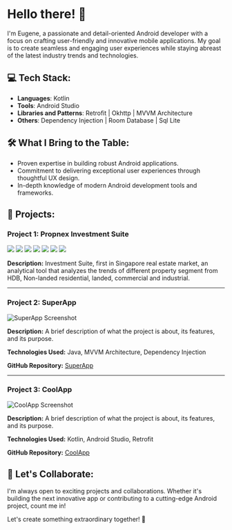 # Hello there! 👋

I'm Eugene, a passionate and detail-oriented Android developer with a focus on crafting user-friendly and innovative mobile applications. My goal is to create seamless and engaging user experiences while staying abreast of the latest industry trends and technologies.

## 💻 Tech Stack:
- **Languages**: Kotlin
- **Tools**: Android Studio
- **Libraries and Patterns**: Retrofit | Okhttp | MVVM Architecture
- **Others**: Dependency Injection | Room Database | Sql Lite

## 🛠️ What I Bring to the Table:
- Proven expertise in building robust Android applications.
- Commitment to delivering exceptional user experiences through thoughtful UX design.
- In-depth knowledge of modern Android development tools and frameworks.

## 📂 Projects:

### Project 1: Propnex Investment Suite
![](https://play-lh.googleusercontent.com/tUymm7RumB1tNkLvPBL534gozZ9BsAk_HjLuIbWeNSOcwJb8dkub9DMLVp8tA085e9Vx=w526-h296-rw) ![](https://play-lh.googleusercontent.com/C3Uq9Jnp5xHDLolbze5DhI3k8RwVFfOGgTiRC65CvTpEcnI-KjEivJ50DWUcbUSm1w=w526-h296-rw) ![](https://play-lh.googleusercontent.com/gsV7irA6j8WRW26w8hlHmDQjoOwNpTy61XEN3BNt3L4KpWIjAupNXRAy_YlezLlg3l4=w526-h296-rw) ![](https://play-lh.googleusercontent.com/yiuUikwyZPNaG3AzTVsUsQfyZM39ibYwVmZWFqjB1q6YqV_ftM2P1uVxrbnKbSJyPj8=w526-h296-rw) ![](https://play-lh.googleusercontent.com/EKs09pCOfFKDDErLkhnZmyxntxeC9H8HUYsew65ppHXCrCbnpfhGDDYx5iQ0AZQbubs=w526-h296-rw) ![](https://play-lh.googleusercontent.com/trCJe7e4RegauHDlCZ-mniZKFPmQUCEeR3i9juvq-aFLmkg6ps4I0mQe48K1GBSA81g=w526-h296-rw) ![](https://play-lh.googleusercontent.com/7Rb2Wisw2Re5LJlg7V2VwiyD1VAo0IWucVWnnYnJ_UKWJx-7Y-xE62EQzEdm1s0NIA=w526-h296-rw)



**Description:** Investment Suite, first in Singapore real estate market, an analytical tool that analyzes the trends of different property segment from HDB, Non-landed residential, landed, commercial and industrial.

---

### Project 2: SuperApp
![SuperApp Screenshot](https://github.com/username/repository/blob/main/path_to_image.png)

**Description:** A brief description of what the project is about, its features, and its purpose.

**Technologies Used:** Java, MVVM Architecture, Dependency Injection

**GitHub Repository:** [SuperApp](https://github.com/username/SuperApp)

---

### Project 3: CoolApp
![CoolApp Screenshot](https://github.com/username/repository/blob/main/path_to_image.png)

**Description:** A brief description of what the project is about, its features, and its purpose.

**Technologies Used:** Kotlin, Android Studio, Retrofit

**GitHub Repository:** [CoolApp](https://github.com/username/CoolApp)

## 🚀 Let's Collaborate:
I'm always open to exciting projects and collaborations. Whether it's building the next innovative app or contributing to a cutting-edge Android project, count me in!

Let's create something extraordinary together! 🚀

